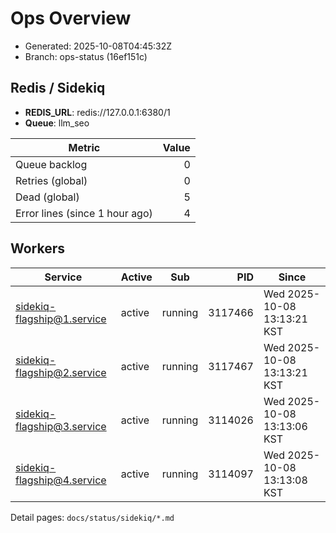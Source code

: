 # Ops Overview

- Generated: 2025-10-08T04:45:32Z
- Branch: ops-status (16ef151c)

## Redis / Sidekiq
- **REDIS_URL**: redis://127.0.0.1:6380/1
- **Queue**: llm_seo

| Metric | Value |
|---|---:|
| Queue backlog | 0 |
| Retries (global) | 0 |
| Dead (global) | 5 |
| Error lines (since 1 hour ago) | 4 |

## Workers
| Service | Active | Sub | PID | Since |
|---|---|---|---:|---|
| sidekiq-flagship@1.service | active | running | 3117466 | Wed 2025-10-08 13:13:21 KST |
| sidekiq-flagship@2.service | active | running | 3117467 | Wed 2025-10-08 13:13:21 KST |
| sidekiq-flagship@3.service | active | running | 3114026 | Wed 2025-10-08 13:13:06 KST |
| sidekiq-flagship@4.service | active | running | 3114097 | Wed 2025-10-08 13:13:08 KST |

Detail pages: `docs/status/sidekiq/*.md`
